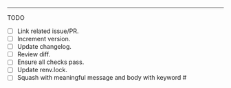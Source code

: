 

----

TODO

- [ ] Link related issue/PR.
- [ ] Increment version.
- [ ] Update changelog.
- [ ] Review diff.
- [ ] Ensure all checks pass.
- [ ] Update renv.lock.
- [ ] Squash with meaningful message and body with keyword #
